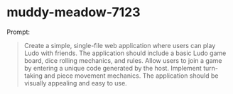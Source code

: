 # muddy-meadow-7123

Prompt:
> Create a simple, single-file web application where users can play Ludo with friends. The application should include a basic Ludo game board, dice rolling mechanics, and rules. Allow users to join a game by entering a unique code generated by the host. Implement turn-taking and piece movement mechanics. The application should be visually appealing and easy to use.